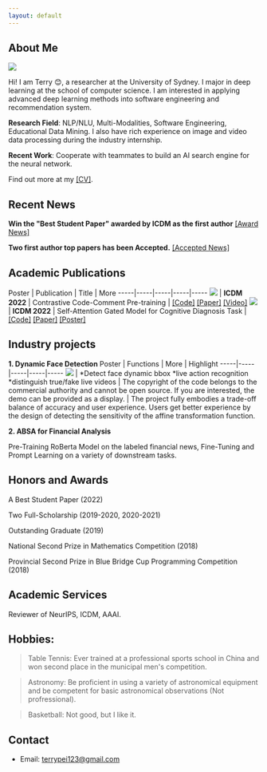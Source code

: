 ```yaml
---
layout: default
---
```


## About Me


<img class="profile-picture" src="IMG_8400.PNG"> 

Hi! I am Terry 😊, a researcher at the University of Sydney. I major in deep learning at the school of computer science.
I am interested in applying advanced deep learning methods into software engineering and recommendation system.

**Research Field**: NLP/NLU, Multi-Modalities, Software Engineering, Educational Data Mining. I also have rich experience on image and video data processing during the industry internship.

**Recent Work**: Cooperate with teammates to build an AI search engine for the neural network.

Find out more at my [[CV]](CV.pdf).

<!-- Before coming to Peking University in 2017, I studied at Tongji University.
 -->

## Recent News

**Win the "Best Student Paper" awarded by ICDM as the first author** [[Award News]](https://twitter.com/icdm2022/status/1595243601545826304)


**Two first author top papers has been Accepted.** [[Accepted News]](https://www.cse.fau.edu/~xqzhu/icdm2022/ICDM2022Program.pdf)



## Academic Publications

 Poster | Publication | Title | More
-----|-----|-----|-----|-----
<img class="paper-picture" src="c3p.png"> | **ICDM 2022** | Contrastive Code-Comment Pre-training | [[Code]](https://github.com/TerryPei/C3P) [[Paper]](https://github.com/Terry000/papers/blob/main/C-3-P/C-3-P.pdf) [[Video]](https://github.com/Terry000/papers/blob/main/C-3-P/c3p.m4v)
<img class="paper-picture" src="arch.png"> | **ICDM 2022** | Self-Attention Gated Model for Cognitive Diagnosis Task | [[Code]](https://github.com/TerryPei/AGCDM) [[Paper]](https://github.com/Terry000/papers/blob/main/AGCDM/AGCDM.pdf) [[Poster]](https://github.com/TerryPei/AGCDM/blob/main/results/figs/poster.png)

## Industry projects

**1. Dynamic Face Detection**
 Poster | Functions | More | Highlight
 -----|-----|-----|-----|-----
<img class="paper-picture" src="figs/project1.jpg"> | *Detect face dynamic bbox  *live action recognition *distinguish true/fake live videos |
The copyright of the code belongs to the commercial authority and cannot be open source. If you are interested, the demo can be provided as a display. |
The project fully embodies a trade-off balance of accuracy and user experience. Users get better experience by the design of detecting the sensitivity of the affine transformation function.

**2. ABSA for Financial Analysis**

Pre-Training RoBerta Model on the labeled financial news, 
Fine-Tuning and Prompt Learning on a variety of downstream tasks.

## Honors and Awards
A Best Student Paper (2022)

Two Full-Scholarship (2019-2020, 2020-2021)

Outstanding Graduate (2019)

National Second Prize in Mathematics Competition (2018)

Provincial Second Prize in Blue Bridge Cup Programming Competition (2018)

## Academic Services

Reviewer of NeurIPS, ICDM, AAAI.

## Hobbies:

> Table Tennis: Ever trained at a professional sports school in China and won second place in the municipal men's competition.

> Astronomy: Be proficient in using a variety of astronomical equipment and be competent for basic astronomical observations (Not profressional).

> Basketball: Not good, but I like it. 

## Contact

* Email: [terrypei123@gmail.com](terrypei123@gmail.com)
